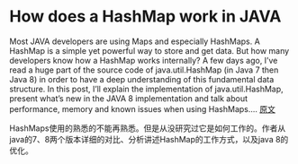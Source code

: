 How does a HashMap work in JAVA
====
Most JAVA developers are using Maps and especially HashMaps. A HashMap is a simple yet powerful way to store and get data. But how many developers know how a HashMap works internally? A few days ago, I’ve read a huge part of the source code of java.util.HashMap (in Java 7 then Java 8) in order to have a deep understanding of this fundamental data structure. In this post, I’ll explain the implementation of java.util.HashMap, present what’s new in the JAVA 8 implementation and talk about performance, memory and known issues when using HashMaps....
[原文](http://coding-geek.com/how-does-a-hashmap-work-in-java/)


HashMaps使用的熟悉的不能再熟悉。但是从没研究过它是如何工作的。作者从java的7、8两个版本详细的对比、分析讲述HashMap的工作方式，以及java 8的优化。

